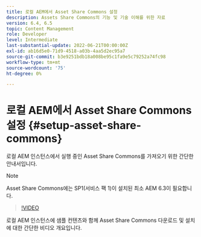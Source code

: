```yaml
---
title: 로컬 AEM에서 Asset Share Commons 설정
description: Assets Share Commons의 기능 및 기술 이해를 위한 자료
version: 6.4, 6.5
topic: Content Management
role: Developer
level: Intermediate
last-substantial-update: 2022-06-21T00:00:00Z
exl-id: ab16d5e0-71d9-4518-a03b-4aa5d2ec95a7
source-git-commit: b3e9251bdb18a008be95c1fa9e5c79252a74fc98
workflow-type: tm+mt
source-wordcount: '75'
ht-degree: 0%

---
```


# 로컬 AEM에서 Asset Share Commons 설정 {#setup-asset-share-commons}

로컬 AEM 인스턴스에서 실행 중인 Asset Share Commons를 가져오기 위한 간단한 안내서입니다.

>[!NOTE]
>
>Asset Share Commons에는 SP1(서비스 팩 1)이 설치된 최소 AEM 6.3이 필요합니다.

>[!VIDEO](https://video.tv.adobe.com/v/20499?quality=12&learn=on)

로컬 AEM 인스턴스에 샘플 컨텐츠와 함께 Asset Share Commons 다운로드 및 설치에 대한 간단한 비디오 개요입니다.
